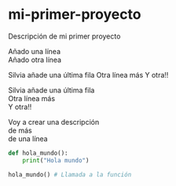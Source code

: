 # mi-primer-proyecto
Descripción de mi primer proyecto  

Añado una línea  
Añado otra línea  

Silvia añade una última fila
Otra línea más
Y otra!!

Silvia añade una última fila  
Otra línea más  
Y otra!!  

Voy a crear una descripción   
de más  
de una línea  


```python
def hola_mundo():
    print("Hola mundo")

hola_mundo() # Llamada a la función
```